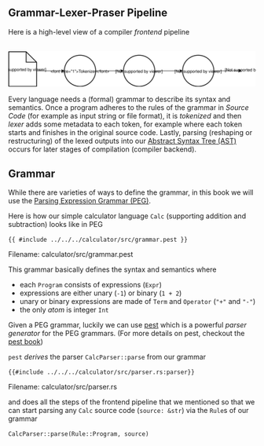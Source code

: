 ## Grammar-Lexer-Praser Pipeline

Here is a high-level view of a compiler *frontend* pipeline

<p align="center">
</br>
    <a href><img alt="grammar, lexer, parser" src="../img/grammar_lexer_parser.svg"> </a>
</p>

Every language needs a (formal) grammar to describe its syntax and semantics. Once a program adheres to the rules of the grammar in *Source Code* (for example as input string or file format), it is *tokenized* and then *lexer* adds some metadata to each token, for example where each token starts and finishes in the original source code. Lastly, parsing (reshaping or restructuring) of the lexed outputs into our [Abstract Syntax Tree (AST)](./ast.md) occurs for later stages of compilation (compiler backend).

## Grammar

While there are varieties of ways to define the grammar, in this book we will use the [Parsing Expression Grammar (PEG)](https://en.wikipedia.org/wiki/Parsing_expression_grammar).

Here is how our simple calculator language `Calc` (supporting addition and subtraction) looks like in PEG

```text
{{ #include ../../../calculator/src/grammar.pest }}
```
<span class="filename">Filename: calculator/src/grammar.pest</span>

This grammar basically defines the syntax and semantics where

* each `Program` consists of expressions (`Expr`)
* expressions are either unary (`-1`) or binary (`1 + 2`)
* unary or binary expressions are made of `Term` and `Operator` (`"+"` and `"-"`)
* the only *atom* is integer `Int`

Given a PEG grammar, luckily we can use [pest](https://pest.rs/) which is a powerful *parser generator* for the PEG grammars. (For more details on pest, checkout the [pest book](https://pest.rs/book/))

`pest` *derives* the parser `CalcParser::parse` from our grammar

```rust,ignore
{{#include ../../../calculator/src/parser.rs:parser}}
```
<span class="filename">Filename: calculator/src/parser.rs</span>

and does all the steps of the frontend pipeline that we mentioned so that we can start parsing any `Calc` source code (`source: &str`) via the `Rule`s of our grammar

```rust,ignore
CalcParser::parse(Rule::Program, source)
```
